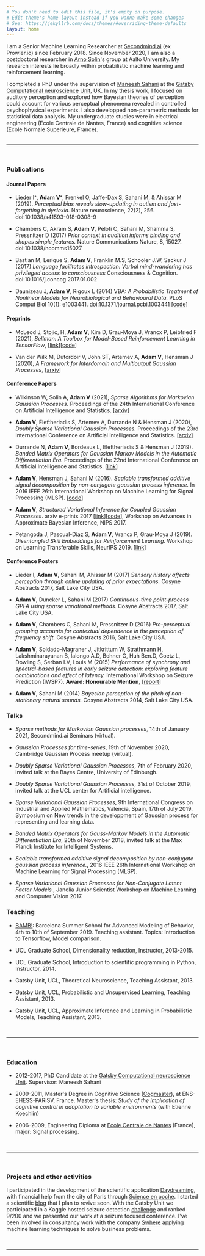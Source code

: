 ```yaml
---
# You don't need to edit this file, it's empty on purpose.
# Edit theme's home layout instead if you wanna make some changes
# See: https://jekyllrb.com/docs/themes/#overriding-theme-defaults
layout: home
---
```



I am a Senior Machine Learning Researcher at [Secondmind.ai](https://www.secondmind.ai/) (ex Prowler.io) since February 2018. Since November 2020, I am also a postdoctoral researcher in [Arno Solin](https://users.aalto.fi/~asolin/)'s group at Aalto University. My research interests lie broadly within probabilistic machine learning and reinforcement learning.

I completed a PhD under the supervision of [Maneesh Sahani](https://www.gatsby.ucl.ac.uk/~maneesh/) at the [Gatsby Computational neuroscience Unit](http://www.gatsby.ucl.ac.uk/), UK.
In my thesis work, I focused on auditory perception and explored how Bayesian theories of perception could account for various perceptual phenomena revealed in controlled psychophysical experiments. I also developped non-parametric methods for statistical data analysis. My undergraduate studies were in electrical engineering (Ecole Centrale de Nantes, France) and cognitive science (Ecole Normale Superieure, France).
<br />
<br />

---
<br />


###  **Publications**


#### Journal Papers

 * Lieder I⁺, **Adam V**⁺, Frenkel O, Jaffe-Dax S, Sahani M, & Ahissar M (2019). _Perceptual bias reveals slow-updating in autism and fast-forgetting in dyslexia._ Nature neuroscience, 22(2), 256.  doi:10.1038/s41593-018-0308-9 

 * Chambers C, Akram S, **Adam V**, Pelofi C, Sahani M, Shamma S, Pressnitzer D (2017) _Prior context in audition informs binding and shapes simple features._ Nature Communications Nature, 8, 15027. doi:10.1038/ncomms15027

 * Bastian M, Lerique S, **Adam ⁠V**, Franklin M.S⁠, Schooler J.W, Sackur J (2017) _Language facilitates introspection: Verbal mind-wandering has privileged access to consciousness_ Consciousness & Cognition. doi:10.1016/j.concog.2017.01.002

 * Daunizeau J, **Adam V**, Rigoux L (2014) VBA: _A Probabilistic Treatment of Nonlinear Models for Neurobiological and Behavioural Data._ PLoS Comput Biol 10(1): e1003441. doi:10.1371/journal.pcbi.1003441 [[code](https://mbb-team.github.io/VBA-toolbox/
)]

#### Preprints

* McLeod J, Stojic, H, **Adam  V**, Kim D, Grau-Moya J, Vrancx P, Leibfried F (2021), _Bellman: A Toolbox for Model-Based Reinforcement Learning in TensorFlow_, 
 [[link](https://arxiv.org/abs/2103.14407)][[code](https://github.com/Bellman-devs/bellman/)]

* Van der Wilk M, Dutordoir V, John ST, Artemev A, **Adam V**, Hensman J (2020), _A Framework for Interdomain and Multioutput Gaussian Processes_, [[arxiv](https://arxiv.org/abs/2003.01115)]

#### Conference Papers

 * Wilkinson W, Solin A, **Adam V** (2021), _Sparse Algorithms for Markovian Gaussian Processes._ Proceedings of the 24th International Conference on Artificial Intelligence and Statistics. [[arxiv](https://arxiv.org/abs/2103.10710)]

 * **Adam V**, Eleftheriadis S, Artemev A, Durrande N & Hensman J (2020), _Doubly Sparse Variational Gaussian Processes._ Proceedings of the 23rd International Conference on Artificial Intelligence and Statistics. [[arxiv](https://arxiv.org/abs/2001.05363)]

* Durrande N, **Adam V**, Bordeaux L, Eleftheriadis S & Hensman J (2019). _Banded Matrix Operators for Gaussian Markov Models in the Automatic Differentiation Era._ Proceedings of the 22nd International Conference on Artificial Intelligence and Statistics. [[link](http://proceedings.mlr.press/v89/durrande19a.html)]

 * **Adam V**, Hensman J, Sahani M (2016). _Scalable transformed additive signal decomposition by non-conjugate gaussian process inference._
In 2016 IEEE 26th International Workshop on Machine Learning for Signal Processing (MLSP). [[code](https://github.com/UCL/SVAGP)]

* **Adam V**, _Structured Variational Inference for Coupled Gaussian Processes_. arxiv e-prints 2017 [[link](http://arxiv.org/abs/1711.01131)][[code](https://github.com/vincentadam87/SVGPs)], Workshop on Advances in Approximate Bayesian Inference, NIPS 2017.

* Petangoda J, Pascual-Diaz S, **Adam V**, Vrancx P, Grau-Moya J (2019). _Disentangled Skill Embeddings for Reinforcement Learning_. Workshop on Learning Transferable Skills, NeurIPS 2019. [[link](https://arxiv.org/abs/1906.09223)]


#### Conference Posters

* Lieder I, **Adam V**, Sahani M, Ahissar M (2017) _Sensory history affects perception through online updating of prior expectations._ Cosyne Abstracts 2017, Salt Lake City USA.

* **Adam V**, Duncker L, Sahani M (2017) _Continuous-time point-process GPFA using sparse variational methods._ Cosyne Abstracts 2017, Salt Lake City USA.

* **Adam V**, Chambers C, Sahani M, Pressnitzer D (2016) _Pre-perceptual grouping accounts for contextual dependence in the perception of frequency shift._ Cosyne Abstracts 2016, Salt Lake City USA.

* **Adam V**, Soldado-Magraner J, Jitkrittum W, Strathmann H, Lakshminarayanan B, Ialongo A.D, Bohner G, Huh Ben.D, Goetz L, Dowling S, Serban I.V, Louis M (2015) _Performance of synchrony and spectral-based features in early seizure detection: exploring feature combinations and effect of latency._ International Workshop on Seizure Prediction (IWSP7). **Award: Honourable Mention**,  [[report](http://www.gatsby.ucl.ac.uk/~vincenta/kaggle/report.pdf)]


* **Adam V**, Sahani M (2014) _Bayesian perception of the pitch of non-stationary natural sounds._ Cosyne Abstracts 2014, Salt Lake City USA.

###  **Talks**

* _Sparse methods for Markovian Gaussian processes_, 14th of January 2021, Secondmind.ai Seminars (virtual).

* _Gaussian Processes for time-series_, 19th of November 2020, Cambridge Gaussian Process meetup (virtual).

* _Doubly Sparse Variational Gaussian Processes_, 7th of February 2020, invited talk at the Bayes Centre, University of Edinburgh.

* _Doubly Sparse Variational Gaussian Processes_, 31st of October 2019, invited talk at the UCL center for Artificial intelligence.

* _Sparse Variational Gaussian Processes_, 9th International Congress on Industrial and Applied Mathematics, Valencia, Spain, 17th of July 2019. Symposium on New trends in the developpment of Gaussian process for representing and learning data.

* _Banded Matrix Operators for Gauss-Markov Models in the Automatic Differentiation Era_, 20th of November 2018, invited talk at the Max Planck Institute for Intelligent Systems. 

* _Scalable transformed additive signal decomposition by non-conjugate gaussian process inference._, 2016 IEEE 26th International Workshop on Machine Learning for Signal Processing (MLSP).

* _Sparse Variational Gaussian Processes for Non-Conjugate Latent Factor Models._,
Janelia Junior Scientist Workshop on Machine Learning and Computer Vision 2017.

###  **Teaching**

* [BAMB!](https://www.bambschool.org/): Barcelona Summer School for Advanced Modeling of Behavior, 4th to 10th of September 2019. Teaching assistant. Topics: Introduction to Tensorflow, Model comparison.

* UCL Graduate School, Dimensionality reduction, Instructor, 2013-2015.

* UCL Graduate School, Introduction to scientific programming in Python, Instructor, 2014.

* Gatsby Unit, UCL, Theoretical Neuroscience, Teaching Assistant, 2013.

* Gatsby Unit, UCL, Probabilistic and Unsupervised Learning, Teaching Assistant, 2013.

* Gatsby Unit, UCL, Approximate Inference and Learning in Probabilistic Models, Teaching Assistant, 2013.


<br />

---
<br />

### **Education**

 * 2012-2017, PhD Candidate at the  [Gatsby Computational neuroscience Unit](http://www.gatsby.ucl.ac.uk/). Supervisor: Maneesh Sahani

 * 2009-2011, Master's Degree in Cognitive Science ([Cogmaster](http://sapience.dec.ens.fr/cogmaster/www/)), at ENS-EHESS-PARISV, France. Master's thesis: _Study of the implication of cognitive control in adaptation to variable environments_ (with Etienne Koechlin)

 * 2006-2009, Engineering Diploma at [Ecole Centrale de Nantes](http://www.ec-nantes.fr/version-anglaise/) (France), major: Signal processing.


<br />

---
<br />

### **Projects and other activities**

I participated in the development of the scientific application [Daydreaming](https://play.google.com/store/apps/details?id=com.brainydroid.daydreaming), with financial help from the city of Paris through [Science en poche](https://iscpif.fr/projects/science-en-poche/). I started a scientific [blog](https://vincentadam87.wordpress.com/) that I plan to revive soon. With the Gatsby Unit we participated in a Kaggle hosted seizure detection [challenge](https://www.kaggle.com/c/seizure-detection) and ranked 9/200 and we presented our work at a seizure focused conference. I've been involved in consultancy work with the company [Swhere](http://www.swhere.com/) applying machine learning techniques to solve business problems.

<br />

---
<br />




